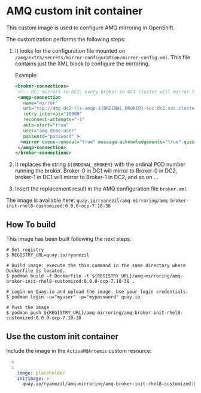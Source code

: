 # AMQ custom init container

This custom image is used to configure AMQ mirroring in OpenShift.

The customization performs the following steps:

1. It looks for the configuration file mounted on ```/amq/extra/secrets/mirror-configuration/mirror-config.xml```. This file contains just the XML block to configure the mirroring.

    Example:

    ```xml
    <broker-connections>
     <!-- DC1 mirrors to DC2: every broker in DC1 cluster will mirror to the equivalent ordinal broker in DC2 cluster -->
     <amqp-connection
       name="mirror"
       uri="tcp://amq-dc2-tls-amqp-${ORDINAL_BROKER}-svc.dc2.svc.cluster.local:5673?clientFailureCheckPeriod=2000;connectionTTL=5000;sslEnabled=true;verifyHost=false;trustStorePath=/amq/extra/secrets/remote-cluster-truststore/client.ts;trustStorePassword=password"
       retry-interval="10000"
       reconnect-attempts="-1"
       auto-start="true"
       user="amq-demo-user"
       password="password" >
      <mirror queue-removal="true" message-acknowledgements="true" queue-creation="true" durable="false" />
     </amqp-connection>
    </broker-connections>
    ```
2. It replaces the string ```${ORDINAL_BROKER}``` with the ordinal POD number running the broker. Broker-0 in DC1 will mirror to Broker-0 in DC2, broker-1 in DC1 will mirror to Broker-1 in DC2, and so on ...
3. Insert the replacement result in the AMQ configuration file ```broker.xml```

The image is available here: ```quay.io/ryanezil/amq-mirroring/amq-broker-init-rhel8-customized:0.0.0-ocp-7.10-38```

## How To build

This image has been built following the next steps:

```command
# Set registry
$ REGISTRY_URL=quay.io/ryanezil

# Build image: execute the this command in the same directory where Dockerfile is located.
$ podman build -f Dockerfile -t ${REGISTRY_URL}/amq-mirroring/amq-broker-init-rhel8-customized:0.0.0-ocp-7.10-38 .

# Login on Quay.io and upload the image. Use your login credentials.
$ podman login -u="myuser" -p="mypassword" quay.io

# Push the image
$ podman push ${REGISTRY_URL}/amq-mirroring/amq-broker-init-rhel8-customized:0.0.0-ocp-7.10-38
```

## Use the custom init container

Include the image in the `ActiveMQArtemis` custom resource:

```yaml
  :
  :
    image: placeholder
    initImage: >-
      quay.io/ryanezil/amq-mirroring/amq-broker-init-rhel8-customized:0.0.0-ocp-7.10-38
```

